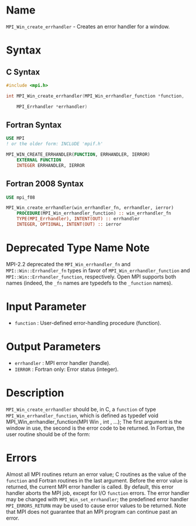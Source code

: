 # Name

`MPI_Win_create_errhandler` - Creates an error handler for a window.

# Syntax

## C Syntax

```c
#include <mpi.h>

int MPI_Win_create_errhandler(MPI_Win_errhandler_function *function,

    MPI_Errhandler *errhandler)
```

## Fortran Syntax

```fortran
USE MPI
! or the older form: INCLUDE 'mpif.h'

MPI_WIN_CREATE_ERRHANDLER(FUNCTION, ERRHANDLER, IERROR)
    EXTERNAL FUNCTION
    INTEGER ERRHANDLER, IERROR
```

## Fortran 2008 Syntax

```fortran
USE mpi_f08

MPI_Win_create_errhandler(win_errhandler_fn, errhandler, ierror)
    PROCEDURE(MPI_Win_errhandler_function) :: win_errhandler_fn
    TYPE(MPI_Errhandler), INTENT(OUT) :: errhandler
    INTEGER, OPTIONAL, INTENT(OUT) :: ierror
```


# Deprecated Type Name Note

MPI-2.2 deprecated the `MPI_Win_errhandler_fn` and `MPI::Win::Errhandler_fn`
types in favor of `MPI_Win_errhandler_function` and
`MPI::Win::Errhandler_function`, respectively. Open MPI supports both
names (indeed, the `_fn` names are typedefs to the `_function` names).

# Input Parameter

* `function` : User-defined error-handling procedure (function).

# Output Parameters

* `errhandler` : MPI error handler (handle).
* `IERROR` : Fortran only: Error status (integer).

# Description

`MPI_Win_create_errhandler` should be, in C, a `function` of type
`MPI_Win_errhandler_function`, which is defined as
    typedef void MPI_Win_errhandler_function(MPI Win , int , ...);
The first argument is the window in use, the second is the error code to
be returned.
In Fortran, the user routine should be of the form:

# Errors

Almost all MPI routines return an error value; C routines as the value
of the `function` and Fortran routines in the last argument.
Before the error value is returned, the current MPI error handler is
called. By default, this error handler aborts the MPI job, except for
I/O `function` errors. The error handler may be changed with
`MPI_Win_set_errhandler`; the predefined error handler `MPI_ERRORS_RETURN`
may be used to cause error values to be returned. Note that MPI does not
guarantee that an MPI program can continue past an error.
